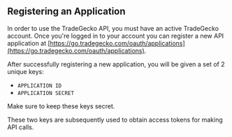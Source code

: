 ## Registering an Application

In order to use the TradeGecko API, you must have an active TradeGecko account.
Once you're logged in to your account you can register a new API application at 
[https://go.tradegecko.com/oauth/applications](https://go.tradegecko.com/oauth/applications).

After successfully registering a new application, you will be given a set of 2
unique keys: 

- `APPLICATION ID`
- `APPLICATION SECRET`

<aside class="warning">
  Make sure to keep these keys secret.
</aside>

These two keys are subsequently used to obtain access tokens for making API calls.
